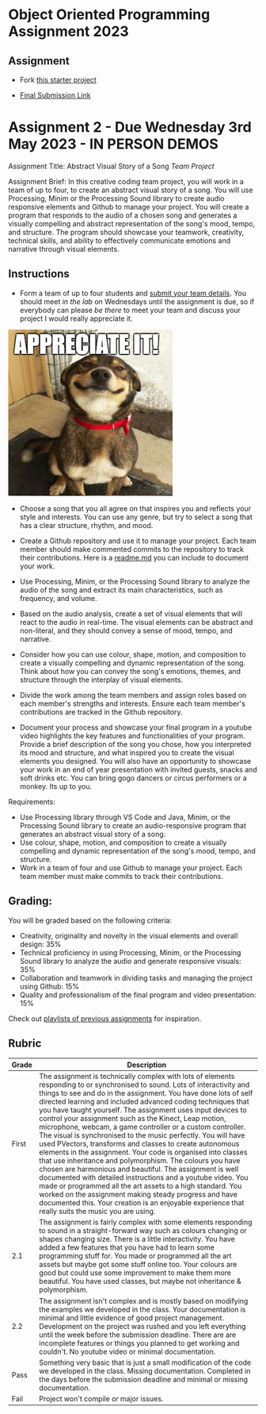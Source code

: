 # Object Oriented Programming Assignment 2023

## Assignment

- Fork [this starter project](https://github.com/skooter500/MusicVisuals)

- [Final Submission Link](https://forms.office.com/Pages/ResponsePage.aspx?id=yxdjdkjpX06M7Nq8ji_V2ou3qmFXqEdGlmiD1Myl3gNUNUdXUUVaRFJKOVpOWUczNzZMMU1IUzhKMC4u)

# Assignment 2 - Due Wednesday 3rd May 2023 - IN PERSON DEMOS

Assignment Title: Abstract Visual Story of a Song *Team Project*

Assignment Brief: In this creative coding team project, you will work in a team of up to four, to create an abstract visual story of a song. You will use Processing, Minim or the Processing Sound library to create audio responsive elements and Github to manage your project. You will create a program that responds to the audio of a chosen song and generates a visually compelling and abstract representation of the song's mood, tempo, and structure. The program should showcase your teamwork, creativity, technical skills, and ability to effectively communicate emotions and narrative through visual elements.

## Instructions

- Form a team of up to four students and [submit your team details](https://forms.office.com/Pages/ResponsePage.aspx?id=yxdjdkjpX06M7Nq8ji_V2ou3qmFXqEdGlmiD1Myl3gNUN0I5VjI3RFhISk5JQzRaUkdOQTdCNEgyNy4u). You should meet *in the lab* on Wednesdays until the assignment is due, so if everybody can please *be there* to meet your team and discuss your project I would really appreciate it.

![dog](images/13vi10.jpg)

- Choose a song that you all agree on that inspires you and reflects your style and interests. You can use any genre, but try to select a song that has a clear structure, rhythm, and mood.

- Create a Github repository and use it to manage your project. Each team member should make commented commits to the repository to track their contributions. Here is a [readme.md](assignmentreadme.md) you can include to document your work.

- Use Processing, Minim, or the Processing Sound library to analyze the audio of the song and extract its main characteristics, such as frequency, and volume.

- Based on the audio analysis, create a set of visual elements that will react to the audio in real-time. The visual elements can be abstract and non-literal, and they should convey a sense of mood, tempo, and narrative.

- Consider how you can use colour, shape, motion, and composition to create a visually compelling and dynamic representation of the song. Think about how you can convey the song's emotions, themes, and structure through the interplay of visual elements.

- Divide the work among the team members and assign roles based on each member's strengths and interests. Ensure each team member's contributions are tracked in the Github repository.

- Document your process and showcase your final program in a youtube video highlights the key features and functionalities of your program. Provide a brief description of the song you chose, how you interpreted its mood and structure, and what inspired you to create the visual elements you designed. You will also have an opportunity to showcase your work in an end of year presentation with invited guests, snacks and soft drinks etc. You can bring gogo dancers or circus performers or a monkey. Its up to you.

Requirements:

- Use Processing library through VS Code and Java, Minim, or the Processing Sound library to create an audio-responsive program that generates an abstract visual story of a song.
- Use colour, shape, motion, and composition to create a visually compelling and dynamic representation of the song's mood, tempo, and structure.
- Work in a team of four and use Github to manage your project. Each team member must make commits to track their contributions.

## Grading:

You will be graded based on the following criteria:

- Creativity, originality and novelty in the visual elements and overall design: 35%
- Technical proficiency in using Processing, Minim, or the Processing Sound library to analyze the audio and generate responsive visuals: 35%
- Collaboration and teamwork in dividing tasks and managing the project using Github: 15%
- Quality and professionalism of the final program and video presentation: 15%

Check out [playlists of previous assignments](https://www.youtube.com/@skooter500/playlists) for inspiration.

## Rubric

| Grade | Description |
| ------|-------------|
| First | The assignment is technically complex with lots of elements responding to or synchronised to sound. Lots of interactivity and things to see and do in the assignment. You have done lots of self directed learning and included advanced coding techniques that you have taught yourself. The assignment uses input devices to control your assignment such as the Kinect, Leap motion, microphone, webcam, a game controller or a custom controller. The visual is synchronised to the music perfectly. You will have used PVectors, transforms and classes to create autonomous elements in the assignment. Your code is organised into classes that use inheritance and polymorphism. The colours you have chosen are harmonious and beautiful. The assignment is well documented with detailed instructions and a youtube video. You made or programmed all the art assets to a high standard. You worked on the assignment making steady progress and have documented this. Your creation is an enjoyable experience that really suits the music you are using. |
| 2.1 | The assignment is fairly complex with some elements responding to sound in a straight-forward way such as colours changing or shapes changing size. There is a little interactivity. You have added a few features that you have had to learn some programming stuff for. You made or programmed all the art assets but maybe got some stuff online too. Your colours are good but could use some improvement to make them more beautiful. You have used classes, but maybe not inheritance & polymorphism.  |
| 2.2 | The assignment isn't complex and is mostly based on modifying the examples we developed in the class. Your documentation is minimal and little evidence of good project management. Development on the project was rushed and you left everything until the week before the submission deadline. There are are incomplete features or things you planned to get working and couldn't. No youtube video or minimal documentation. |
| Pass | Something very basic that is just a small modification of the code we developed in the class. Missing documentation. Completed in the days before the submission deadline and minimal or missing documentation. |
| Fail | Project won't compile or major issues. |